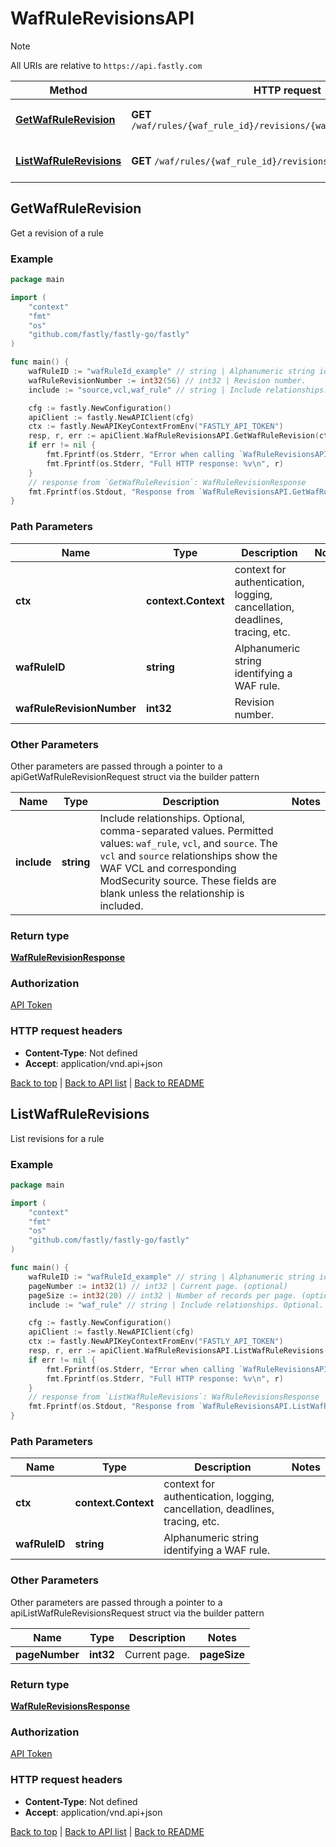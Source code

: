 # WafRuleRevisionsAPI

> [!NOTE]
> All URIs are relative to `https://api.fastly.com`

Method | HTTP request | Description
------------- | ------------- | -------------
[**GetWafRuleRevision**](WafRuleRevisionsAPI.md#GetWafRuleRevision) | **GET** `/waf/rules/{waf_rule_id}/revisions/{waf_rule_revision_number}` | Get a revision of a rule
[**ListWafRuleRevisions**](WafRuleRevisionsAPI.md#ListWafRuleRevisions) | **GET** `/waf/rules/{waf_rule_id}/revisions` | List revisions for a rule



## GetWafRuleRevision

Get a revision of a rule



### Example

```go
package main

import (
    "context"
    "fmt"
    "os"
    "github.com/fastly/fastly-go/fastly"
)

func main() {
    wafRuleID := "wafRuleId_example" // string | Alphanumeric string identifying a WAF rule.
    wafRuleRevisionNumber := int32(56) // int32 | Revision number.
    include := "source,vcl,waf_rule" // string | Include relationships. Optional, comma-separated values. Permitted values: `waf_rule`, `vcl`, and `source`. The `vcl` and `source` relationships show the WAF VCL and corresponding ModSecurity source. These fields are blank unless the relationship is included.  (optional)

    cfg := fastly.NewConfiguration()
    apiClient := fastly.NewAPIClient(cfg)
    ctx := fastly.NewAPIKeyContextFromEnv("FASTLY_API_TOKEN")
    resp, r, err := apiClient.WafRuleRevisionsAPI.GetWafRuleRevision(ctx, wafRuleID, wafRuleRevisionNumber).Include(include).Execute()
    if err != nil {
        fmt.Fprintf(os.Stderr, "Error when calling `WafRuleRevisionsAPI.GetWafRuleRevision`: %v\n", err)
        fmt.Fprintf(os.Stderr, "Full HTTP response: %v\n", r)
    }
    // response from `GetWafRuleRevision`: WafRuleRevisionResponse
    fmt.Fprintf(os.Stdout, "Response from `WafRuleRevisionsAPI.GetWafRuleRevision`: %v\n", resp)
}
```

### Path Parameters


Name | Type | Description  | Notes
------------- | ------------- | ------------- | -------------
**ctx** | **context.Context** | context for authentication, logging, cancellation, deadlines, tracing, etc.
**wafRuleID** | **string** | Alphanumeric string identifying a WAF rule. | 
**wafRuleRevisionNumber** | **int32** | Revision number. | 

### Other Parameters

Other parameters are passed through a pointer to a apiGetWafRuleRevisionRequest struct via the builder pattern


Name | Type | Description  | Notes
------------- | ------------- | ------------- | -------------
 **include** | **string** | Include relationships. Optional, comma-separated values. Permitted values: `waf_rule`, `vcl`, and `source`. The `vcl` and `source` relationships show the WAF VCL and corresponding ModSecurity source. These fields are blank unless the relationship is included.  | 

### Return type

[**WafRuleRevisionResponse**](WafRuleRevisionResponse.md)

### Authorization

[API Token](https://www.fastly.com/documentation/reference/api/#authentication)

### HTTP request headers

- **Content-Type**: Not defined
- **Accept**: application/vnd.api+json

[Back to top](#) | [Back to API list](../README.md#documentation-for-api-endpoints) | [Back to README](../README.md)


## ListWafRuleRevisions

List revisions for a rule



### Example

```go
package main

import (
    "context"
    "fmt"
    "os"
    "github.com/fastly/fastly-go/fastly"
)

func main() {
    wafRuleID := "wafRuleId_example" // string | Alphanumeric string identifying a WAF rule.
    pageNumber := int32(1) // int32 | Current page. (optional)
    pageSize := int32(20) // int32 | Number of records per page. (optional) (default to 20)
    include := "waf_rule" // string | Include relationships. Optional. (optional) (default to "waf_rule")

    cfg := fastly.NewConfiguration()
    apiClient := fastly.NewAPIClient(cfg)
    ctx := fastly.NewAPIKeyContextFromEnv("FASTLY_API_TOKEN")
    resp, r, err := apiClient.WafRuleRevisionsAPI.ListWafRuleRevisions(ctx, wafRuleID).PageNumber(pageNumber).PageSize(pageSize).Include(include).Execute()
    if err != nil {
        fmt.Fprintf(os.Stderr, "Error when calling `WafRuleRevisionsAPI.ListWafRuleRevisions`: %v\n", err)
        fmt.Fprintf(os.Stderr, "Full HTTP response: %v\n", r)
    }
    // response from `ListWafRuleRevisions`: WafRuleRevisionsResponse
    fmt.Fprintf(os.Stdout, "Response from `WafRuleRevisionsAPI.ListWafRuleRevisions`: %v\n", resp)
}
```

### Path Parameters


Name | Type | Description  | Notes
------------- | ------------- | ------------- | -------------
**ctx** | **context.Context** | context for authentication, logging, cancellation, deadlines, tracing, etc.
**wafRuleID** | **string** | Alphanumeric string identifying a WAF rule. | 

### Other Parameters

Other parameters are passed through a pointer to a apiListWafRuleRevisionsRequest struct via the builder pattern


Name | Type | Description  | Notes
------------- | ------------- | ------------- | -------------
 **pageNumber** | **int32** | Current page. |  **pageSize** | **int32** | Number of records per page. | [default to 20] **include** | **string** | Include relationships. Optional. | [default to &quot;waf_rule&quot;]

### Return type

[**WafRuleRevisionsResponse**](WafRuleRevisionsResponse.md)

### Authorization

[API Token](https://www.fastly.com/documentation/reference/api/#authentication)

### HTTP request headers

- **Content-Type**: Not defined
- **Accept**: application/vnd.api+json

[Back to top](#) | [Back to API list](../README.md#documentation-for-api-endpoints) | [Back to README](../README.md)
